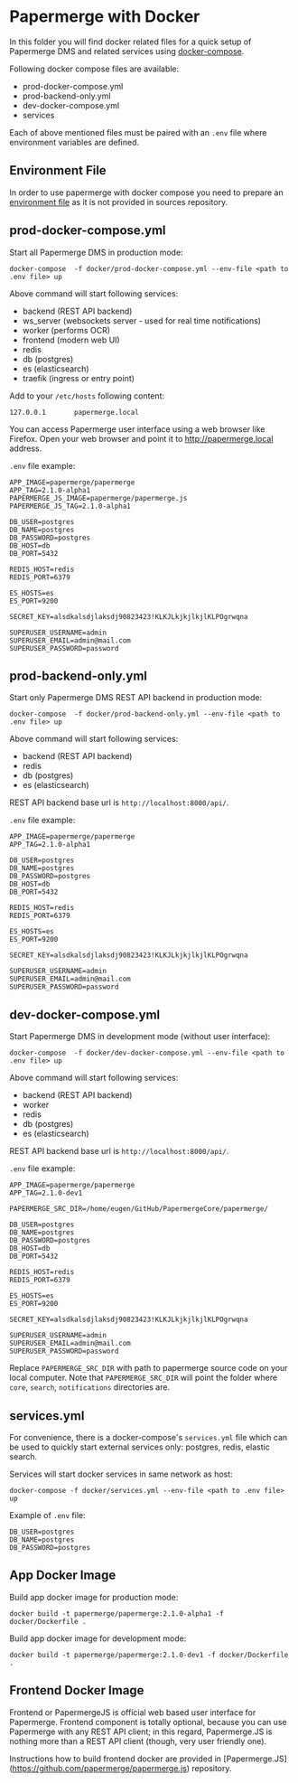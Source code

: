 # Papermerge with Docker

In this folder you will find docker related files for a quick setup of
Papermerge DMS and related services using [docker-compose](https://docs.docker.com/compose/).

Following docker compose files are available:

- prod-docker-compose.yml
- prod-backend-only.yml
- dev-docker-compose.yml
- services

Each of above mentioned files must be paired with an ``.env`` file where
environment variables are defined.


## Environment File

In order to use papermerge with docker compose you need to prepare an [environment
file](https://docs.docker.com/compose/env-file/) as it is not provided
in sources repository.


## prod-docker-compose.yml

Start all Papermerge DMS in production mode:

    docker-compose  -f docker/prod-docker-compose.yml --env-file <path to .env file> up

Above command will start following services:

- backend (REST API backend)
- ws_server (websockets server - used for real time notifications)
- worker (performs OCR)
- frontend (modern web UI)
- redis
- db (postgres)
- es (elasticsearch)
- traefik (ingress or entry point)

Add to your ``/etc/hosts`` following content:

    127.0.0.1       papermerge.local

You can access Papermerge user interface using a web browser like Firefox.
Open your web browser and point it to http://papermerge.local address.

``.env`` file example:

    APP_IMAGE=papermerge/papermerge
    APP_TAG=2.1.0-alpha1
    PAPERMERGE_JS_IMAGE=papermerge/papermerge.js
    PAPERMERGE_JS_TAG=2.1.0-alpha1

    DB_USER=postgres
    DB_NAME=postgres
    DB_PASSWORD=postgres
    DB_HOST=db
    DB_PORT=5432

    REDIS_HOST=redis
    REDIS_PORT=6379

    ES_HOSTS=es
    ES_PORT=9200

    SECRET_KEY=alsdkalsdjlaksdj90823423!KLKJLkjkjlkjlKLPOgrwqna

    SUPERUSER_USERNAME=admin
    SUPERUSER_EMAIL=admin@mail.com
    SUPERUSER_PASSWORD=password


## prod-backend-only.yml

Start only Papermerge DMS REST API backend in production mode:

    docker-compose  -f docker/prod-backend-only.yml --env-file <path to .env file> up

Above command will start following services:

- backend (REST API backend)
- redis
- db (postgres)
- es (elasticsearch)

REST API backend base url is ``http://localhost:8000/api/``.

``.env`` file example:

    APP_IMAGE=papermerge/papermerge
    APP_TAG=2.1.0-alpha1

    DB_USER=postgres
    DB_NAME=postgres
    DB_PASSWORD=postgres
    DB_HOST=db
    DB_PORT=5432

    REDIS_HOST=redis
    REDIS_PORT=6379

    ES_HOSTS=es
    ES_PORT=9200

    SECRET_KEY=alsdkalsdjlaksdj90823423!KLKJLkjkjlkjlKLPOgrwqna

    SUPERUSER_USERNAME=admin
    SUPERUSER_EMAIL=admin@mail.com
    SUPERUSER_PASSWORD=password

## dev-docker-compose.yml

Start Papermerge DMS in development mode (without user interface):

    docker-compose  -f docker/dev-docker-compose.yml --env-file <path to .env file> up

Above command will start following services:

- backend (REST API backend)
- worker
- redis
- db (postgres)
- es (elasticsearch)

REST API backend base url is ``http://localhost:8000/api/``.

``.env`` file example:

    APP_IMAGE=papermerge/papermerge
    APP_TAG=2.1.0-dev1

    PAPERMERGE_SRC_DIR=/home/eugen/GitHub/PapermergeCore/papermerge/

    DB_USER=postgres
    DB_NAME=postgres
    DB_PASSWORD=postgres
    DB_HOST=db
    DB_PORT=5432

    REDIS_HOST=redis
    REDIS_PORT=6379

    ES_HOSTS=es
    ES_PORT=9200

    SECRET_KEY=alsdkalsdjlaksdj90823423!KLKJLkjkjlkjlKLPOgrwqna

    SUPERUSER_USERNAME=admin
    SUPERUSER_EMAIL=admin@mail.com
    SUPERUSER_PASSWORD=password

Replace ``PAPERMERGE_SRC_DIR`` with path to papermerge source code on your
local computer. Note that ``PAPERMERGE_SRC_DIR`` will point the folder where
``core``, ``search``, ``notifications`` directories are.

## services.yml

For convenience, there is a docker-compose's ``services.yml`` file which can
be used to quickly start external services only: postgres, redis, elastic
search.

Services will start docker services in same network as host:

    docker-compose -f docker/services.yml --env-file <path to .env file> up

Example of ``.env`` file:

    DB_USER=postgres
    DB_NAME=postgres
    DB_PASSWORD=postgres


## App Docker Image

Build app docker image for production mode:

    docker build -t papermerge/papermerge:2.1.0-alpha1 -f docker/Dockerfile .

Build app docker image for development mode:

    docker build -t papermerge/papermerge:2.1.0-dev1 -f docker/Dockerfile .


## Frontend Docker Image

Frontend or PapermergeJS is official web based user interface for Papermerge.
Frontend component is totally optional, because you can use Papermerge
with any REST API client; in this regard, Papermerge.JS is nothing more than
a REST API client (though, very user friendly one).

Instructions how to build frontend docker are provided in [Papermerge.JS]
(https://github.com/papermerge/papermerge.js) repository.
